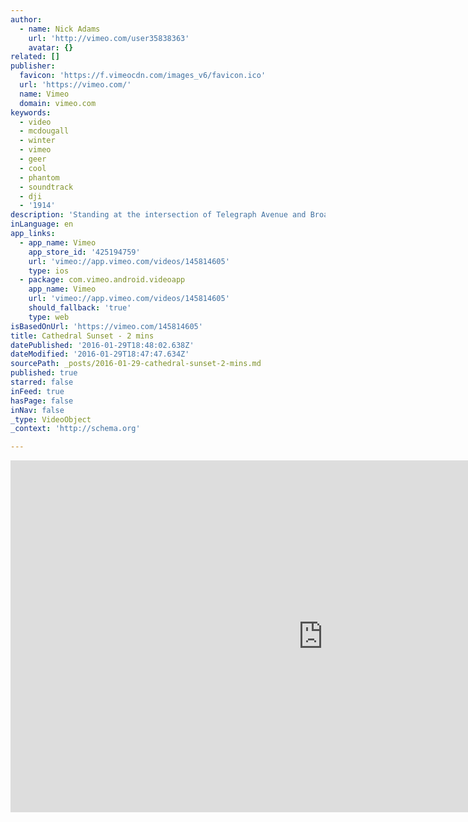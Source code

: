 ```yaml
---
author:
  - name: Nick Adams
    url: 'http://vimeo.com/user35838363'
    avatar: {}
related: []
publisher:
  favicon: 'https://f.vimeocdn.com/images_v6/favicon.ico'
  url: 'https://vimeo.com/'
  name: Vimeo
  domain: vimeo.com
keywords:
  - video
  - mcdougall
  - winter
  - vimeo
  - geer
  - cool
  - phantom
  - soundtrack
  - dji
  - '1914'
description: 'Standing at the intersection of Telegraph Avenue and Broadway, The Cathedral Building was built in 1914 by San Francisco Architect Benjamin Geer McDougall. Shot in Oakland with DJI Phantom 3 Advanced. Edited with Final Cut Pro. SoundTrack - The Dark Knight. Thanks to Zavain Dar.'
inLanguage: en
app_links:
  - app_name: Vimeo
    app_store_id: '425194759'
    url: 'vimeo://app.vimeo.com/videos/145814605'
    type: ios
  - package: com.vimeo.android.videoapp
    app_name: Vimeo
    url: 'vimeo://app.vimeo.com/videos/145814605'
    should_fallback: 'true'
    type: web
isBasedOnUrl: 'https://vimeo.com/145814605'
title: Cathedral Sunset - 2 mins
datePublished: '2016-01-29T18:48:02.638Z'
dateModified: '2016-01-29T18:47:47.634Z'
sourcePath: _posts/2016-01-29-cathedral-sunset-2-mins.md
published: true
starred: false
inFeed: true
hasPage: false
inNav: false
_type: VideoObject
_context: 'http://schema.org'

---
```

<iframe src="https://cdn.embedly.com/widgets/media.html?src=https%3A%2F%2Fplayer.vimeo.com%2Fvideo%2F145814605&amp;url=https%3A%2F%2Fvimeo.com%2F145814605&amp;image=http%3A%2F%2Fi.vimeocdn.com%2Fvideo%2F544079386_1280.jpg&amp;key=b7d04c9b404c499eba89ee7072e1c4f7&amp;type=text%2Fhtml&amp;schema=vimeo" width="1000" height="563" scrolling="no" frameborder="0" allowfullscreen="allowfullscreen" style=""></iframe>